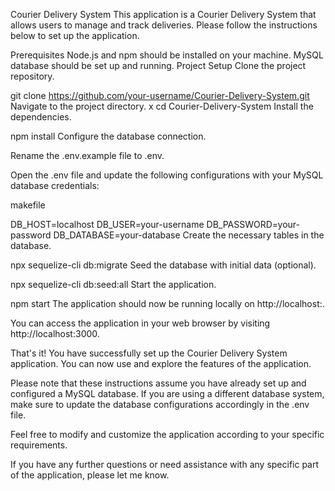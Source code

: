 Courier Delivery System
This application is a Courier Delivery System that allows users to manage and track deliveries. Please follow the instructions below to set up the application.

Prerequisites
Node.js and npm should be installed on your machine.
MySQL database should be set up and running.
Project Setup
Clone the project repository.

git clone https://github.com/your-username/Courier-Delivery-System.git
Navigate to the project directory.
x
cd Courier-Delivery-System
Install the dependencies.


npm install
Configure the database connection.

Rename the .env.example file to .env.

Open the .env file and update the following configurations with your MySQL database credentials:

makefile

DB_HOST=localhost
DB_USER=your-username
DB_PASSWORD=your-password
DB_DATABASE=your-database
Create the necessary tables in the database.


npx sequelize-cli db:migrate
Seed the database with initial data (optional).


npx sequelize-cli db:seed:all
Start the application.


npm start
The application should now be running locally on http://localhost:.

You can access the application in your web browser by visiting http://localhost:3000.

That's it! You have successfully set up the Courier Delivery System application. You can now use and explore the features of the application.

Please note that these instructions assume you have already set up and configured a MySQL database. If you are using a different database system, make sure to update the database configurations accordingly in the .env file.

Feel free to modify and customize the application according to your specific requirements.

If you have any further questions or need assistance with any specific part of the application, please let me know.